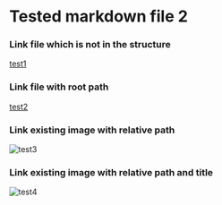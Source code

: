 # Tested markdown file 2

### Link file which is not in the structure
[test1](https://github.com/gardener/gardener/blob/v1.30.0/README.md)

### Link file with root path
[test2](/integration-test/tested-doc/html-tests/testedHTMLFile2.md)

### Link existing image with relative path
![test3](/baseURL/__resources/gardener-docforge-logo_94ecd1.png)

### Link existing image with relative path and title
![test4](/baseURL/__resources/gardener-docforge-logo_d59fa3.png "gardener-docforge-logo")